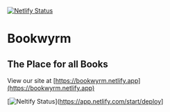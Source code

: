 [![Netlify Status](https://api.netlify.com/api/v1/badges/2824b8d5-f6de-4764-befd-3d8136496dc9/deploy-status)](https://app.netlify.com/sites/bookwyrm/deploys)

# Bookwyrm

## The Place for all Books

 View our site at [https://bookwyrm.netlify.app](https://bookwyrm.netlify.app)

[![Neltify Status](https://www.netlify.com/img/deploy/button.svg)](https://app.netlify.com/start/deploy]

